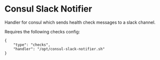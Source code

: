 # Consul Slack Notifier

Handler for consul which sends health check messages to a slack channel.

Requires the following checks config:

    {
        "type": "checks",
        "handler": "/opt/consul-slack-notifier.sh"
    }


